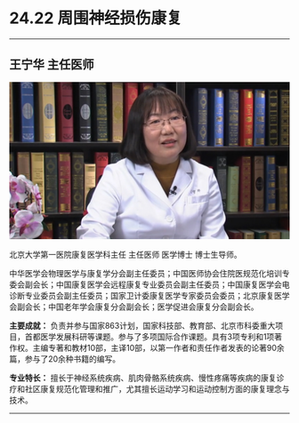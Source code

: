 # 24.22 周围神经损伤康复

---

## 王宁华 主任医师

![1684477851645](image/c24_022/1684477851645.png)

北京大学第一医院康复医学科主任 主任医师 医学博士 博士生导师。

中华医学会物理医学与康复学分会副主任委员；中国医师协会住院医规范化培训专委会副会长；中国康复医学会远程康复专业委员会副主任委员；中国康复医学会电诊断专业委员会副主任委员；国家卫计委康复医学专家委员会委员；北京康复医学会副会长；中国老年学会康复分会副会长；医学促进会康复分会副会长。

**主要成就：** 负责并参与国家863计划，国家科技部、教育部、北京市科委重大项目，首都医学发展科研等课题。参与了多项国际合作课题。具有3项专利和1项著作权。主编专著和教材10部，主译10部，以第一作者和责任作者发表的论著90余篇，参与了20余种书籍的编写。

**专业特长：** 擅长于神经系统疾病、肌肉骨骼系统疾病、慢性疼痛等疾病的康复诊疗和社区康复规范化管理和推广，尤其擅长运动学习和运动控制方面的康复理念与技术。

---

